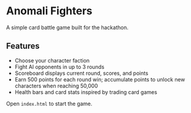 # Anomali Fighters

A simple card battle game built for the hackathon.

## Features
- Choose your character faction
- Fight AI opponents in up to 3 rounds
- Scoreboard displays current round, scores, and points
- Earn 500 points for each round win; accumulate points to unlock new characters when reaching 50,000
- Health bars and card stats inspired by trading card games

Open `index.html` to start the game.
